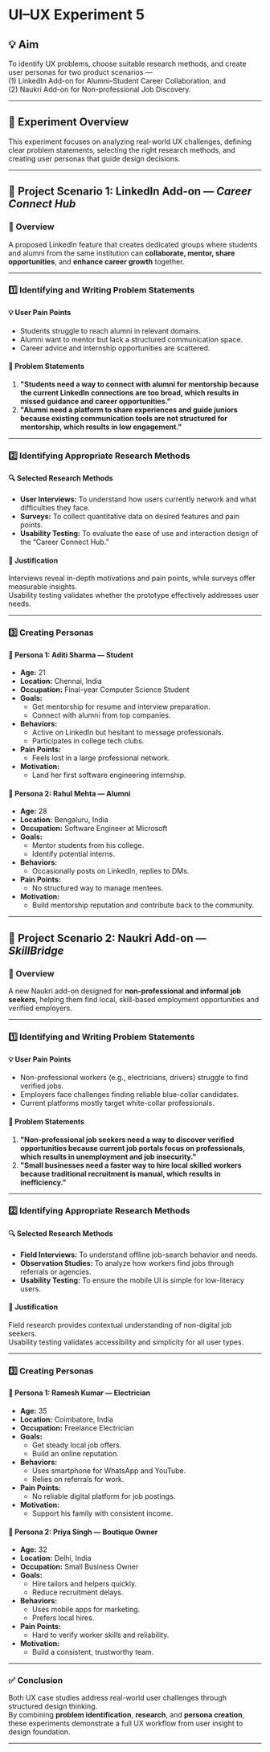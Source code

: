 #  UI–UX Experiment 5  
## 💡 Aim
To identify UX problems, choose suitable research methods, and create user personas for two product scenarios —  
(1) LinkedIn Add-on for Alumni–Student Career Collaboration, and  
(2) Naukri Add-on for Non-professional Job Discovery.

---

## 🧩 Experiment Overview

This experiment focuses on analyzing real-world UX challenges, defining clear problem statements, selecting the right research methods, and creating user personas that guide design decisions.

---

## 🧠 Project Scenario 1: LinkedIn Add-on — *Career Connect Hub*

### 🔹 Overview
A proposed LinkedIn feature that creates dedicated groups where students and alumni from the same institution can **collaborate, mentor, share opportunities**, and **enhance career growth** together.

---

### 1️⃣ Identifying and Writing Problem Statements

#### 💡 User Pain Points
- Students struggle to reach alumni in relevant domains.  
- Alumni want to mentor but lack a structured communication space.  
- Career advice and internship opportunities are scattered.  

#### 🧩 Problem Statements
1. **"Students need a way to connect with alumni for mentorship because the current LinkedIn connections are too broad, which results in missed guidance and career opportunities."**  
2. **"Alumni need a platform to share experiences and guide juniors because existing communication tools are not structured for mentorship, which results in low engagement."**

---

### 2️⃣ Identifying Appropriate Research Methods

#### 🔍 Selected Research Methods
- **User Interviews:** To understand how users currently network and what difficulties they face.  
- **Surveys:** To collect quantitative data on desired features and pain points.  
- **Usability Testing:** To evaluate the ease of use and interaction design of the “Career Connect Hub.”

#### 💬 Justification
Interviews reveal in-depth motivations and pain points, while surveys offer measurable insights.  
Usability testing validates whether the prototype effectively addresses user needs.

---

### 3️⃣ Creating Personas

#### 👩 Persona 1: Aditi Sharma — Student
- **Age:** 21  
- **Location:** Chennai, India  
- **Occupation:** Final-year Computer Science Student  
- **Goals:**  
  - Get mentorship for resume and interview preparation.  
  - Connect with alumni from top companies.  
- **Behaviors:**  
  - Active on LinkedIn but hesitant to message professionals.  
  - Participates in college tech clubs.  
- **Pain Points:**  
  - Feels lost in a large professional network.  
- **Motivation:**  
  - Land her first software engineering internship.  

#### 👨 Persona 2: Rahul Mehta — Alumni
- **Age:** 28  
- **Location:** Bengaluru, India  
- **Occupation:** Software Engineer at Microsoft  
- **Goals:**  
  - Mentor students from his college.  
  - Identify potential interns.  
- **Behaviors:**  
  - Occasionally posts on LinkedIn, replies to DMs.  
- **Pain Points:**  
  - No structured way to manage mentees.  
- **Motivation:**  
  - Build mentorship reputation and contribute back to the community.  

---

## 🧠 Project Scenario 2: Naukri Add-on — *SkillBridge*

### 🔹 Overview
A new Naukri add-on designed for **non-professional and informal job seekers**, helping them find local, skill-based employment opportunities and verified employers.

---

### 1️⃣ Identifying and Writing Problem Statements

#### 💡 User Pain Points
- Non-professional workers (e.g., electricians, drivers) struggle to find verified jobs.  
- Employers face challenges finding reliable blue-collar candidates.  
- Current platforms mostly target white-collar professionals.

#### 🧩 Problem Statements
1. **"Non-professional job seekers need a way to discover verified opportunities because current job portals focus on professionals, which results in unemployment and job insecurity."**  
2. **"Small businesses need a faster way to hire local skilled workers because traditional recruitment is manual, which results in inefficiency."**

---

### 2️⃣ Identifying Appropriate Research Methods

#### 🔍 Selected Research Methods
- **Field Interviews:** To understand offline job-search behavior and needs.  
- **Observation Studies:** To analyze how workers find jobs through referrals or agencies.  
- **Usability Testing:** To ensure the mobile UI is simple for low-literacy users.

#### 💬 Justification
Field research provides contextual understanding of non-digital job seekers.  
Usability testing validates accessibility and simplicity for all user types.

---

### 3️⃣ Creating Personas

#### 👨 Persona 1: Ramesh Kumar — Electrician
- **Age:** 35  
- **Location:** Coimbatore, India  
- **Occupation:** Freelance Electrician  
- **Goals:**  
  - Get steady local job offers.  
  - Build an online reputation.  
- **Behaviors:**  
  - Uses smartphone for WhatsApp and YouTube.  
  - Relies on referrals for work.  
- **Pain Points:**  
  - No reliable digital platform for job postings.  
- **Motivation:**  
  - Support his family with consistent income.  

#### 👩 Persona 2: Priya Singh — Boutique Owner
- **Age:** 32  
- **Location:** Delhi, India  
- **Occupation:** Small Business Owner  
- **Goals:**  
  - Hire tailors and helpers quickly.  
  - Reduce recruitment delays.  
- **Behaviors:**  
  - Uses mobile apps for marketing.  
  - Prefers local hires.  
- **Pain Points:**  
  - Hard to verify worker skills and reliability.  
- **Motivation:**  
  - Build a consistent, trustworthy team.  

---


### ✅ Conclusion
Both UX case studies address real-world user challenges through structured design thinking.  
By combining **problem identification**, **research**, and **persona creation**, these experiments demonstrate a full UX workflow from user insight to design foundation.

---
